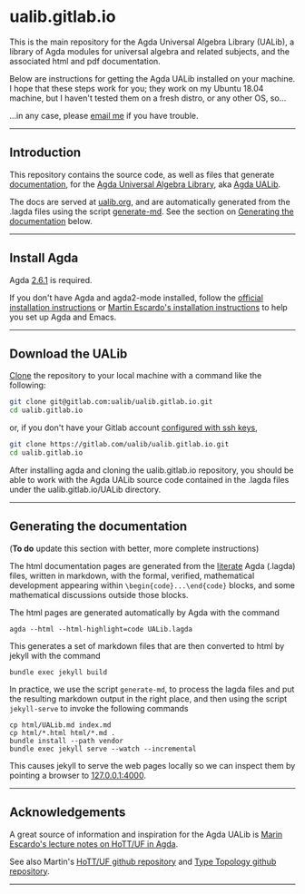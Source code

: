# ualib.gitlab.io

This is the main repository for the Agda Universal Algebra Library (UALib), a library of Agda modules for universal algebra and related subjects, and the associated html and pdf documentation.

Below are instructions for getting the Agda UALib installed on your machine.  I hope that these steps work for you; they work on my Ubuntu 18.04 machine, but I haven't tested them on a fresh distro, or any other OS, so... 

...in any case, please [email me](mailto:williamdemeo@gmail.com) if you have trouble.

---------------------------

## Introduction

This repository contains the source code, as well as files that generate [documentation](https://ualib.gitlab.io/), for the [Agda Universal Algebra Library](https://gitlab.com/ualib/ualib.gitlab.io), aka [Agda UALib](https://gitlab.com/ualib/ualib.gitlab.io).

The docs are served at [ualib.org](https://ualib.gitlab.io/), and are automatically generated from the .lagda files using the script [generate-md](https://gitlab.com/ualib/ualib.gitlab.io/-/blob/master/generate-md). See the section on [Generating the documentation](#generating-the-documentation) below.

-----------------------------

## Install Agda

Agda [2.6.1](https://agda.readthedocs.io/en/v2.6.1/getting-started/installation.html) is required. 

If you don't have Agda and agda2-mode installed, follow the [official installation instructions](https://agda.readthedocs.io/en/v2.6.0/getting-started/installation.html) or [Martin Escardo's installation instructions](INSTALL_AGDA.md) to help you set up Agda and Emacs.

-----------------------------

## Download the UALib

[Clone](https://docs.gitlab.com/ee/gitlab-basics/command-line-commands.html) the repository to your local machine with a command like the following:

``` sh
git clone git@gitlab.com:ualib/ualib.gitlab.io.git
cd ualib.gitlab.io
```

or, if you don't have your Gitlab account [configured with ssh keys](https://docs.gitlab.com/ee/ssh/),

``` sh
git clone https://gitlab.com/ualib/ualib.gitlab.io.git
cd ualib.gitlab.io
```

After installing agda and cloning the ualib.gitlab.io repository, you should be able to work with the Agda UALib source code contained in the .lagda files under the ualib.gitlab.io/UALib directory.

--------------------------------------------

## Generating the documentation

(**To do** update this section with better, more complete instructions)

The html documentation pages are generated from the [literate](https://agda.readthedocs.io/en/latest/tools/literate-programming.html) Agda (.lagda) files, written in markdown, with the formal, verified, mathematical development appearing within `\begin{code}...\end{code}` blocks, and some mathematical discussions outside those blocks.

The html pages are generated automatically by Agda with the command

```
agda --html --html-highlight=code UALib.lagda
```

This generates a set of markdown files that are then converted to html by jekyll with the command

```shell
bundle exec jekyll build
```

In practice, we use the script `generate-md`, to process the lagda files and put the resulting markdown output in the right place, and then using the script `jekyll-serve` to invoke the following commands

```
cp html/UALib.md index.md
cp html/*.html html/*.md .
bundle install --path vendor
bundle exec jekyll serve --watch --incremental
```

This causes jekyll to serve the web pages locally so we can inspect them by pointing a browser to [127.0.0.1:4000](http://127.0.0.1:4000).

--------------------------------


## Acknowledgements

A great source of information and inspiration for the Agda UALib is [Marin Escardo's lecture notes on HoTT/UF in Agda](https://www.cs.bham.ac.uk/~mhe/HoTT-UF-in-Agda-Lecture-Notes/index.html).

See also Martin's [HoTT/UF github repository](https://github.com/martinescardo/HoTT-UF-Agda-Lecture-Notes) and [Type Topology github repository](https://github.com/martinescardo/TypeTopology).

-------------------------------

